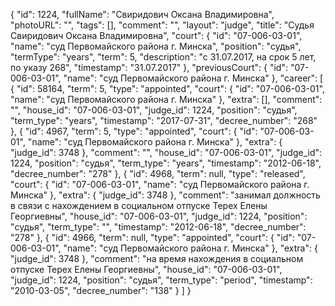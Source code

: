 {
    "id": 1224,
    "fullName": "Свиридович Оксана Владимировна",
    "photoURL": "",
    "tags": [],
    "comment": "",
    "layout": "judge",
    "title": "Судья Свиридович Оксана Владимировна",
    "court": {
        "id": "07-006-03-01",
        "name": "суд Первомайского района г. Минска",
        "position": "судья",
        "termType": "years",
        "term": 5,
        "description": "c 31.07.2017, на срок 5 лет, по указу 268",
        "timestamp": "31.07.2017"
    },
    "previousCourt": {
        "id": "07-006-03-01",
        "name": "суд Первомайского района г. Минска"
    },
    "career": [
        {
            "id": 58164,
            "term": 5,
            "type": "appointed",
            "court": {
                "id": "07-006-03-01",
                "name": "суд Первомайского района г. Минска"
            },
            "extra": [],
            "comment": "",
            "house_id": "07-006-03-01",
            "judge_id": 1224,
            "position": "судья",
            "term_type": "years",
            "timestamp": "2017-07-31",
            "decree_number": "268"
        },
        {
            "id": 4967,
            "term": 5,
            "type": "appointed",
            "court": {
                "id": "07-006-03-01",
                "name": "суд Первомайского района г. Минска"
            },
            "extra": {
                "judge_id": 3748
            },
            "comment": "",
            "house_id": "07-006-03-01",
            "judge_id": 1224,
            "position": "судья",
            "term_type": "years",
            "timestamp": "2012-06-18",
            "decree_number": "278"
        },
        {
            "id": 4968,
            "term": null,
            "type": "released",
            "court": {
                "id": "07-006-03-01",
                "name": "суд Первомайского района г. Минска"
            },
            "extra": {
                "judge_id": 3748
            },
            "comment": "занимал должность в связи с нахождением в социальном отпуске Терех Елены Георгиевны",
            "house_id": "07-006-03-01",
            "judge_id": 1224,
            "position": "судья",
            "term_type": "",
            "timestamp": "2012-06-18",
            "decree_number": "278"
        },
        {
            "id": 4966,
            "term": null,
            "type": "appointed",
            "court": {
                "id": "07-006-03-01",
                "name": "суд Первомайского района г. Минска"
            },
            "extra": {
                "judge_id": 3748
            },
            "comment": "на время нахождения в социальном отпуске Терех Елены Георгиевны",
            "house_id": "07-006-03-01",
            "judge_id": 1224,
            "position": "судья",
            "term_type": "period",
            "timestamp": "2010-03-05",
            "decree_number": "138"
        }
    ]
}